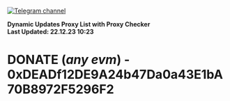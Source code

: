 [![Telegram channel](https://img.shields.io/endpoint?url=https://runkit.io/damiankrawczyk/telegram-badge/branches/master?url=https://t.me/n4z4v0d)](https://t.me/n4z4v0d) 

**Dynamic Updates Proxy List with Proxy Checker**  
**Last Updated: 22.12.23 10:23**

# DONATE (_any evm_) - 0xDEADf12DE9A24b47Da0a43E1bA70B8972F5296F2
